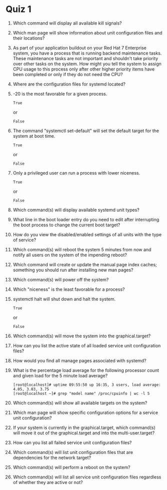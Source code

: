 Quiz 1
======

1) Which command will display all available kill signals?


2) Which man page will show information about unit configuration files and their locations?


3) As part of your application buildout on your Red Hat 7 Enterprise system, you have a process that is running 
backend maintenance tasks. These maintenance tasks are not important and shouldn't take priority over other
tasks on the system. How might you tell the system to assign CPU usage to this process only after other
higher priority items have been completed or only if they do not need the CPU?


4) Where are the configuration files for systemd located?


5) -20 is the most favorable for a given process.

       True

   or

       False

6) The command "systemctl set-default" will set the default target for the system at boot time.

       True

   or

       False

7) Only a privileged user can run a process with lower niceness.

       True

   or

       False

8) Which command(s) will display available systemd unit types?


9) What line in the boot loader entry do you need to edit after interrupting the boot process to change 
the current boot target?


10) How do you view the disabled/enabled settings of all units with the type of service?


11) Which command(s) will reboot the system 5 minutes from now and notify all users on the system of the impending reboot?


12) Which command will create or update the manual page index caches; something you should run after installing new man pages?


13) Which command(s) will power off the system?


14) Which "niceness" is the least favorable for a process?


15) systemctl halt will shut down and halt the system.

        True

     or

        False

16) Which command(s) will move the system into the graphical.target?


17) How can you list the active state of all loaded service unit configuration files?


18) How would you find all manage pages associated with systemd?


19) What is the percentage load average for the following processor count and given load for the 5 minute
load average? 

        [root@localhost]# uptime 09:55:50 up 16:35, 3 users, load average: 4.05, 3.03, 3.75 
        [root@localhost ~]# grep "model name" /proc/cpuinfo | wc -l 5

20) Which command(s) will show all available targets on the system?


21) Which man page will show specific configuration options for a service unit configuration?


22) If your system is currently in the graphical.target, which command(s) will move it out of the graphical.target 
and into the multi-user.target?


23) How can you list all failed service unit configuration files?


24) Which command(s) will list unit configuration files that are dependencies for the network target?


25) Which command(s) will perform a reboot on the system?


26) Which command(s) will list all service unit configuration files regardless of whether they are active or not?

